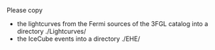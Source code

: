 Please copy
 - the lightcurves from the Fermi sources of the 3FGL catalog into a directory ./Lightcurves/
 - the IceCube events into a directory ./EHE/